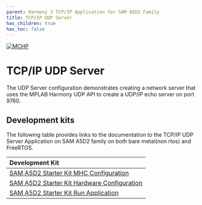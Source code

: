 ```yaml
---
parent: Harmony 3 TCP/IP Application for SAM A5D2 Family
title: TCP/IP UDP Server
has_children: true
has_toc: false
---
```

[![MCHP](https://www.microchip.com/ResourcePackages/Microchip/assets/dist/images/logo.png)](https://www.microchip.com)

# TCP/IP UDP Server

The UDP  Server configuration demonstrates creating a network server that uses the MPLAB Harmony UDP API to create a UDP/IP echo server on port 9760.

## Development kits

The following table provides links to the documentation to the TCP/IP UDP Server Application on SAM A5D2 family on both bare metal(non rtos) and FreeRTOS.


| Development Kit |
|:---------|
|[SAM A5D2 Starter Kit MHC Configuration](docs/readme_mhc_configuration.md) |
|[SAM A5D2 Starter Kit Hardware Configuration](docs/readme_hardware_configuration.md) |
|[SAM A5D2 Starter Kit Run Application](docs/readme_run_application.md) |
